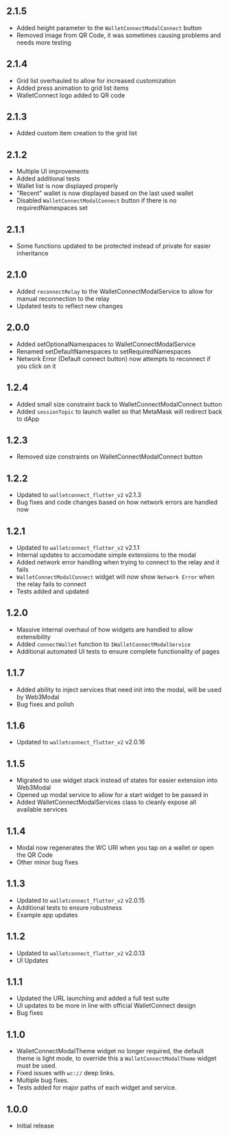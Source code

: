## 2.1.5

- Added height parameter to the `WalletConnectModalConnect` button
- Removed image from QR Code, it was sometimes causing problems and needs more testing

## 2.1.4

- Grid list overhauled to allow for increased customization
- Added press animation to grid list items
- WalletConnect logo added to QR code

## 2.1.3

- Added custom item creation to the grid list

## 2.1.2

- Multiple UI improvements
- Added additional tests
- Wallet list is now displayed properly
- "Recent" wallet is now displayed based on the last used wallet
- Disabled `WalletConnectModalConnect` button if there is no requiredNamespaces set

## 2.1.1

- Some functions updated to be protected instead of private for easier inheritance

## 2.1.0

- Added `reconnectRelay` to the WalletConnectModalService to allow for manual reconnection to the relay
- Updated tests to reflect new changes

## 2.0.0

- Added setOptionalNamespaces to WalletConnectModalService
- Renamed setDefaultNamespaces to setRequiredNamespaces
- Network Error (Default connect button) now attempts to reconnect if you click on it

## 1.2.4

- Added small size constraint back to WalletConnectModalConnect button
- Added `sessionTopic` to launch wallet so that MetaMask will redirect back to dApp

## 1.2.3

- Removed size constraints on WalletConnectModalConnect button

## 1.2.2

- Updated to `walletconnect_flutter_v2` v2.1.3
- Bug fixes and code changes based on how network errors are handled now

## 1.2.1

- Updated to `walletconnect_flutter_v2` v2.1.1
- Internal updates to accomodate simple extensions to the modal
- Added network error handling when trying to connect to the relay and it fails
- `WalletConnectModalConnect` widget will now show `Network Error` when the relay fails to connect
- Tests added and updated

## 1.2.0

- Massive internal overhaul of how widgets are handled to allow extensibility
- Added `connectWallet` function to `IWalletConnectModalService` 
- Additional automated UI tests to ensure complete functionality of pages

## 1.1.7

- Added ability to inject services that need init into the modal, will be used by Web3Modal
- Bug fixes and polish

## 1.1.6

- Updated to `walletconnect_flutter_v2` v2.0.16

## 1.1.5

- Migrated to use widget stack instead of states for easier extension into Web3Modal
- Opened up modal service to allow for a start widget to be passed in
- Added WalletConnectModalServices class to cleanly expose all available services

## 1.1.4

- Modal now regenerates the WC URI when you tap on a wallet or open the QR Code
- Other minor bug fixes

## 1.1.3

- Updated to `walletconnect_flutter_v2` v2.0.15
- Additional tests to ensure robustness
- Example app updates

## 1.1.2

- Updated to `walletconnect_flutter_v2` v2.0.13
- UI Updates

## 1.1.1

- Updated the URL launching and added a full test suite
- UI updates to be more in line with official WalletConnect design
- Bug fixes

## 1.1.0

- WalletConnectModalTheme widget no longer required, the default theme is light mode, to override this a `WalletConnectModalTheme` widget must be used.
- Fixed issues with `wc://` deep links.
- Multiple bug fixes.
- Tests added for major paths of each widget and service.

## 1.0.0

- Initial release
